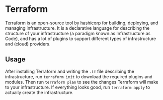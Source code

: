 # Terraform

[Terraform](https://www.terraform.io/) is an open-source tool by [hashicorp](https://www.hashicorp.com/) for building, deploying, and managing infrastructure.
It is a declarative language for describing the structure of your infrastructure (a paradigm known as Infrastructure as Code), and has a lot of plugins to support different types of infrastructure and (cloud) providers.

## Usage

After installing Terraform and writing the `.tf` file describing the infrastructure, run `terraform init` to download the required plugins and modules.
Then run `terraform plan` to see the changes Terraform will make to your infrastructure.
If everything looks good, run `terraform apply` to actually create the infrastructure.
